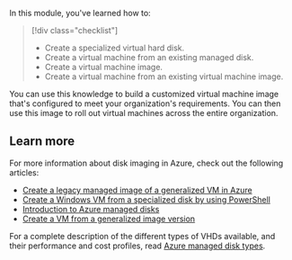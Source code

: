 In this module, you've learned how to:

> [!div class="checklist"]
>
> - Create a specialized virtual hard disk.
> - Create a virtual machine from an existing managed disk.
> - Create a virtual machine image.
> - Create a virtual machine from an existing virtual machine image.

You can use this knowledge to build a customized virtual machine image that's configured to meet your organization's requirements. You can then use this image to roll out virtual machines across the entire organization.

## Learn more

For more information about disk imaging in Azure, check out the following articles:

- [Create a legacy managed image of a generalized VM in Azure](/azure/virtual-machines/capture-image-resource)
- [Create a Windows VM from a specialized disk by using PowerShell](/azure/virtual-machines/attach-os-disk)
- [Introduction to Azure managed disks](/azure/virtual-machines/managed-disks-overview)
- [Create a VM from a generalized image version](/azure/virtual-machines/vm-generalized-image-version)

For a complete description of the different types of VHDs available, and their performance and cost profiles, read [Azure managed disk types](/azure/virtual-machines/windows/disks-types).
